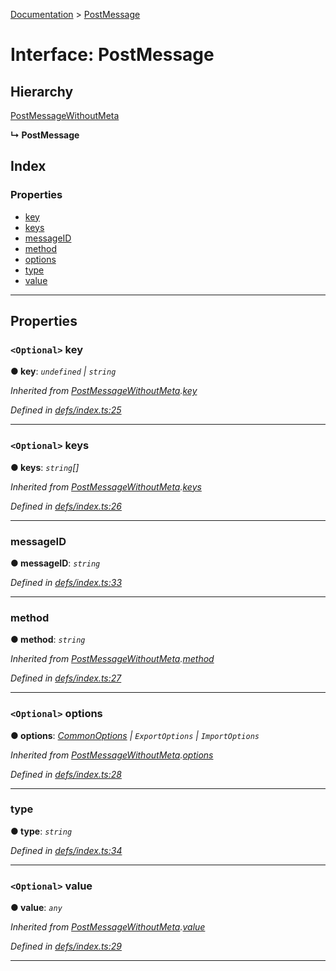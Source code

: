 [Documentation](../README.md) > [PostMessage](../interfaces/postmessage.md)

# Interface: PostMessage

## Hierarchy

 [PostMessageWithoutMeta](postmessagewithoutmeta.md)

**↳ PostMessage**

## Index

### Properties

* [key](postmessage.md#key)
* [keys](postmessage.md#keys)
* [messageID](postmessage.md#messageid)
* [method](postmessage.md#method)
* [options](postmessage.md#options)
* [type](postmessage.md#type)
* [value](postmessage.md#value)

---

## Properties

<a id="key"></a>

### `<Optional>` key

**● key**: *`undefined` \| `string`*

*Inherited from [PostMessageWithoutMeta](postmessagewithoutmeta.md).[key](postmessagewithoutmeta.md#key)*

*Defined in [defs/index.ts:25](https://github.com/badbatch/cachemap/blob/e3c87c4/packages/core-worker/src/defs/index.ts#L25)*

___
<a id="keys"></a>

### `<Optional>` keys

**● keys**: *`string`[]*

*Inherited from [PostMessageWithoutMeta](postmessagewithoutmeta.md).[keys](postmessagewithoutmeta.md#keys)*

*Defined in [defs/index.ts:26](https://github.com/badbatch/cachemap/blob/e3c87c4/packages/core-worker/src/defs/index.ts#L26)*

___
<a id="messageid"></a>

###  messageID

**● messageID**: *`string`*

*Defined in [defs/index.ts:33](https://github.com/badbatch/cachemap/blob/e3c87c4/packages/core-worker/src/defs/index.ts#L33)*

___
<a id="method"></a>

###  method

**● method**: *`string`*

*Inherited from [PostMessageWithoutMeta](postmessagewithoutmeta.md).[method](postmessagewithoutmeta.md#method)*

*Defined in [defs/index.ts:27](https://github.com/badbatch/cachemap/blob/e3c87c4/packages/core-worker/src/defs/index.ts#L27)*

___
<a id="options"></a>

### `<Optional>` options

**● options**: *[CommonOptions](commonoptions.md) \| `ExportOptions` \| `ImportOptions`*

*Inherited from [PostMessageWithoutMeta](postmessagewithoutmeta.md).[options](postmessagewithoutmeta.md#options)*

*Defined in [defs/index.ts:28](https://github.com/badbatch/cachemap/blob/e3c87c4/packages/core-worker/src/defs/index.ts#L28)*

___
<a id="type"></a>

###  type

**● type**: *`string`*

*Defined in [defs/index.ts:34](https://github.com/badbatch/cachemap/blob/e3c87c4/packages/core-worker/src/defs/index.ts#L34)*

___
<a id="value"></a>

### `<Optional>` value

**● value**: *`any`*

*Inherited from [PostMessageWithoutMeta](postmessagewithoutmeta.md).[value](postmessagewithoutmeta.md#value)*

*Defined in [defs/index.ts:29](https://github.com/badbatch/cachemap/blob/e3c87c4/packages/core-worker/src/defs/index.ts#L29)*

___

